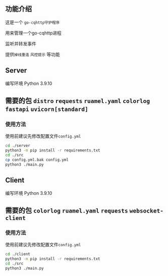 ## 功能介绍

这是一个 `go-cqhttp守护程序` 

用来管理一个go-cqhttp进程

监听并转发事件

提供`掉线重连` `风控提示` 等功能

## Server

编写环境 Python 3.9.10

需要的包
`distro`
`requests`
`ruamel.yaml`
`colorlog`
`fastapi`
`uvicorn[standard]`
---

### 使用方法

使用前建议先修改配置文件`config.yml`

```bash
cd ./server
python3 -m pip install -r requirements.txt
cd ./src
cp config.yml.bak config.yml
python3 ./main.py
```

## Client

编写环境 Python 3.9.10

需要的包
`colorlog`
`ruamel.yaml`
`requests`
`websocket-client`
---

### 使用方法

使用前建议先修改配置文件`config.yml`

```bash
cd ./client
python3 -m pip install -r requirements.txt
cd ./src
python3 ./main.py
```